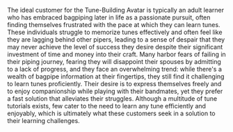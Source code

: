 The ideal customer for the Tune-Building Avatar is typically an adult learner who has embraced bagpiping later in life as a passionate pursuit, often finding themselves frustrated with the pace at which they can learn tunes. These individuals struggle to memorize tunes effectively and often feel like they are lagging behind other pipers, leading to a sense of despair that they may never achieve the level of success they desire despite their significant investment of time and money into their craft. Many harbor fears of failing in their piping journey, fearing they will disappoint their spouses by admitting to a lack of progress, and they face an overwhelming trend: while there's a wealth of bagpipe information at their fingertips, they still find it challenging to learn tunes proficiently. Their desire is to express themselves freely and to enjoy companionship while playing with their bandmates, yet they prefer a fast solution that alleviates their struggles. Although a multitude of tune tutorials exists, few cater to the need to learn any tune efficiently and enjoyably, which is ultimately what these customers seek in a solution to their learning challenges.